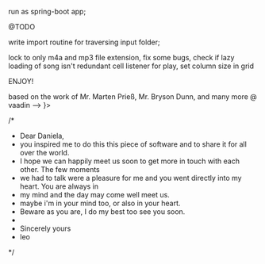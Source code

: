 run as spring-boot app;

@TODO


write import routine for traversing input folder;

lock to only m4a and mp3 file extension,
fix some bugs,
check if lazy loading of song isn't redundant
cell listener for play, set column size in grid

ENJOY!

based on the work of Mr. Marten Prieß, Mr. Bryson Dunn, and many more @ vaadin --> }>



/* 
 * Dear Daniela, 
 * you inspired me to do this this piece of software and to share it for all over the world.
 * I hope we can happily meet us soon to get more in touch with each other. The few moments
 * we had to talk were a pleasure for me and you went directly into my heart. You are always in
 * my mind and the day may come well meet us.
 * maybe i'm in your mind too, or also in your heart.
 * Beware as you are, I do my best too see you soon.
 *
 * Sincerely yours
 * leo
 
 */ 
 
